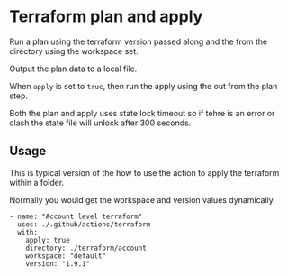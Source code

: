 # Terraform plan and apply

Run a plan using the terraform version passed along and the from the directory using the workspace set.

Output the plan data to a local file.

When `apply` is set to `true`, then run the apply using the out from the plan step.

Both the plan and apply uses state lock timeout so if tehre is an error or clash the state file will unlock after 300 seconds.

## Usage

This is typical version of the how to use the action to apply the terraform within a folder.

Normally you would get the workspace and version values dynamically.

```
- name: "Account level terraform"
  uses: ./.github/actions/terraform
  with:
    apply: true
    directory: ./terraform/account
    workspace: "default"
    version: "1.9.1"

```
